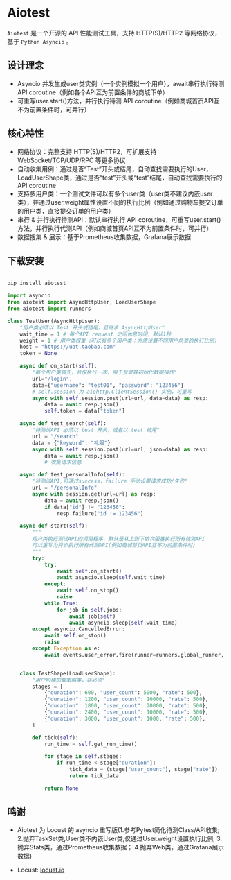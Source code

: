 # Aiotest


`Aiotest` 是一个开源的 API 性能测试工具，支持 HTTP(S)/HTTP2 等网络协议，基于 `Python Asyncio` 。

## 设计理念

- Asyncio 并发生成user类实例（一个实例模拟一个用户），await串行执行待测 API coroutine（例如各个API互为前置条件的商城下单）
- 可重写user.start()方法，并行执行待测 API coroutine（例如商城首页API互不为前置条件时，可并行）

## 核心特性

- 网络协议：完整支持 HTTP(S)/HTTP2，可扩展支持 WebSocket/TCP/UDP/RPC 等更多协议
- 自动收集用例：通过是否“Test”开头或结尾，自动查找需要执行的User，LoadUserShape类，通过是否“test”开头或“test”结尾，自动查找需要执行的 API coroutine
- 支持多用户类：一个测试文件可以有多个user类（user类不建议内嵌user类），并通过user.weight属性设置不同的执行比例（例如通过购物车提交订单的用户类，直接提交订单的用户类）
- 串行 & 并行执行待测API：默认串行执行 API coroutine，可重写user.start()方法，并行执行代测API（例如商城首页API互不为前置条件时，可并行）
- 数据搜集 & 展示：基于Prometheus收集数据，Grafana展示数据

## 下载安装
```python

pip install aiotest
```

```python
import asyncio
from aiotest import AsyncHttpUser, LoadUserShape
from aiotest import runners

class TestUser(AsyncHttpUser):
    "用户类必须以 Test 开头或结尾，且继承 AsyncHttpUser"
    wait_time = 1 # 每个API request 之间休息时间，默认1秒
    weight = 1 # 用户类权重（可以有多个用户类：方便设置不同用户场景的执行比例）
    host = "https://uat.taobao.com"
    token = None

    async def on_start(self):
        "每个用户类首先，且仅执行一次，用于登录等初始化数据操作"
        url="/login", 
        data={"username": "test01", "password": "123456"}
        # self.session 为 aiohttp.ClientSession() 实例，可重写
        async with self.session.post(url=url, data=data) as resp:
            data = await resp.json()
            self.token = data["token"]

    async def test_search(self):
        "待测试API 必须以 test 开头，或者以 test 结尾"
        url = "/search"
        data = {"keyword": "礼服"}
        async with self.session.post(url=url, json=data) as resp:
            data = await resp.json()
            # 收集请求信息

    async def test_personalInfo(self):
        "待测试API,可通过success，failure 手动设置请求成功/失败"
        url = "/personalInfo"
        async with session.get(url=url) as resp:
            data = await resp.json()
            if data["id"] != "123456":
                resp.failure("id != 123456")

    async def start(self):
        """
        用户类执行测试API的调用程序，默认是从上到下依次阻塞执行所有待测API
        可以重写为异步执行所有代测API(例如商城首页API互不为前置条件时)
        """
        try:
            try:
                await self.on_start()
                await asyncio.sleep(self.wait_time)
            except:
                await self.on_stop()
                raise                
            while True:
                for job in self.jobs:
                    await job(self)
                    await asyncio.sleep(self.wait_time)
        except asyncio.CancelledError:
            await self.on_stop()
            raise
        except Exception as e:
            await events.user_error.fire(runner=runners.global_runner, error=f"{sys.exc_info()[0].__name__}: {e}" + "".join(traceback.format_tb(sys.exc_info()[2])).strip())


    class TestShape(LoadUserShape):
        "用户阶梯加载策略类，非必须"
        stages = [
            {"duration": 600, "user_count": 5000, "rate": 500},
            {"duration": 1200, "user_count": 10000, "rate": 500},
            {"duration": 1800, "user_count": 20000, "rate": 500},
            {"duration": 2400, "user_count": 10000, "rate": 500},
            {"duration": 3000, "user_count": 1000, "rate": 500},
        ]

        def tick(self):
            run_time = self.get_run_time()

            for stage in self.stages:
                if run_time < stage["duration"]:
                    tick_data = (stage["user_count"], stage["rate"])
                    return tick_data

            return None

```

## 鸣谢

- Aiotest 为 Locust 的 asyncio 重写版(1.参考Pytest简化待测Class/API收集; 2.抛弃TaskSet类,User类不内嵌User类,仅通过User.weight设置执行比例; 3.抛弃Stats类，通过Prometheus收集数据； 4.抛弃Web类，通过Grafana展示数据)

* Locust: [locust.io](https://locust.io)


